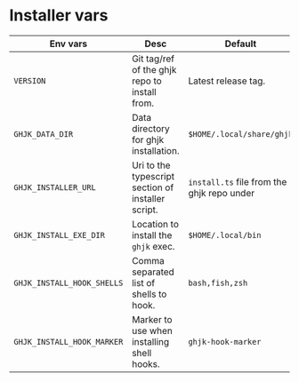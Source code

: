 # Installer vars

| Env vars                   | Desc                                                                                                                                                      | Default                                          |
| -------------------------- | --------------------------------------------------------------------------------------------------------------------------------------------------------- | ------------------------------------------------ |
| `VERSION`             | Git tag/ref of the ghjk repo to install from.                                                                                                             | Latest release tag.                              |
| `GHJK_DATA_DIR`           | Data directory for ghjk installation.                                                                                                                     | `$HOME/.local/share/ghjk`                        |
| `GHJK_INSTALLER_URL`       | Uri to the typescript section of installer script.                                                                                                        | `install.ts` file from the ghjk repo under       |
| `GHJK_INSTALL_EXE_DIR`     | Location to install the `ghjk` exec.                                                                                                                      | `$HOME/.local/bin`                               |
| `GHJK_INSTALL_HOOK_SHELLS` | Comma separated list of shells to hook.                                                                                                                   | `bash,fish,zsh`                                  |
| `GHJK_INSTALL_HOOK_MARKER` | Marker to use when installing shell hooks.                                                                                                                | `ghjk-hook-marker`                               |
